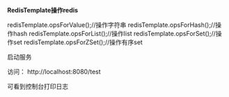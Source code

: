 **RedisTemplate操作redis**


redisTemplate.opsForValue();//操作字符串
redisTemplate.opsForHash();//操作hash
redisTemplate.opsForList();//操作list
redisTemplate.opsForSet();//操作set
redisTemplate.opsForZSet();//操作有序set




启动服务

访问： http://localhost:8080/test

可看到控制台打印日志
